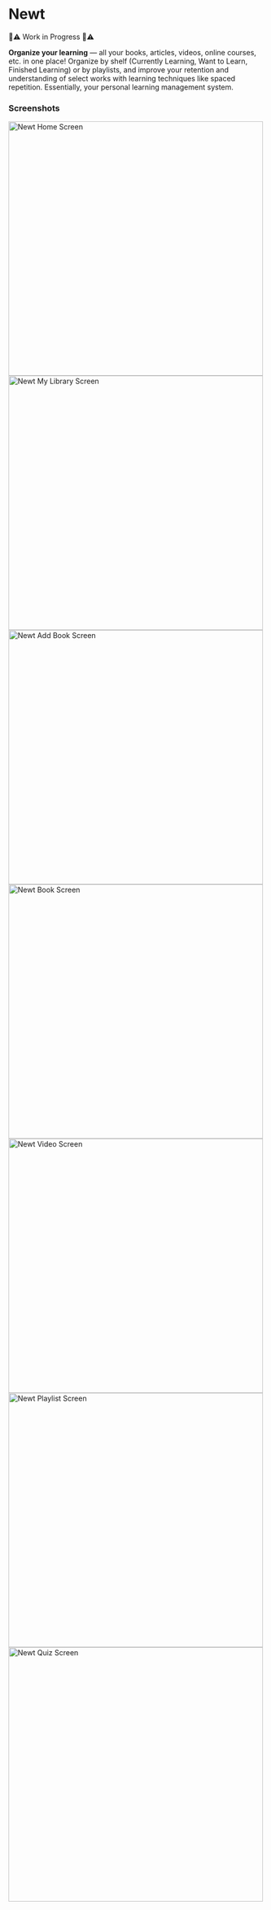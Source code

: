 # Newt

:construction::warning: Work in Progress :construction::warning:

**Organize your learning** &mdash; all your books, articles, videos, online courses, etc. in one place! Organize by shelf (Currently Learning, Want to Learn, Finished Learning) or by playlists, and improve your retention and understanding of select works with learning techniques like spaced repetition. Essentially, your personal learning management system.

### Screenshots

<div style="display: inline; margin: 0 auto;">
<img src="https://github.com/newt-learning/newt-app/blob/master/assets/screenshots/home_screen.PNG" alt="Newt Home Screen" height="500" />
<img src="https://github.com/newt-learning/newt-app/blob/master/assets/screenshots/my_library_screen.png" alt="Newt My Library Screen" height="500" />
<img src="https://github.com/newt-learning/newt-app/blob/master/assets/screenshots/add_book_screen.png" alt="Newt Add Book Screen" height="500" />
<img src="https://github.com/newt-learning/newt-app/blob/master/assets/screenshots/book_screen.png" alt="Newt Book Screen" height="500" />
<img src="https://github.com/newt-learning/newt-app/blob/master/assets/screenshots/video_screen.png" alt="Newt Video Screen" height="500" />
<img src="https://github.com/newt-learning/newt-app/blob/master/assets/screenshots/playlist_screen.png" alt="Newt Playlist Screen" height="500" />
<img src="https://github.com/newt-learning/newt-app/blob/master/assets/screenshots/quiz_screen.png" alt="Newt Quiz Screen" height="500" />
</div>

